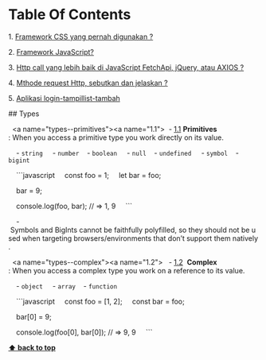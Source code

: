 # Table Of Contents
  
 ​​1.​ [​​Framework CSS yang pernah digunakan ?](#types)

 2.​ [​Framework JavaScript?​](#references)

 ​​3.​ [​Http call yang lebih baik di JavaScript FetchApi, jQuery, atau AXIOS ?](#objects)

 ​​4.​ [​Mthode request Http, sebutkan dan jelaskan ?](#arrays) 

 ​5.​ [Aplikasi login-tampillist-tambah​​](#destructuring)

 
 ​##​ ​Types 
  
 ​  <a name="types--primitives"></a><a name="1.1"></a> 
 ​  ​-​ [​1.1​](#types--primitives) ​**Primitives**​: When you access a primitive type you work directly on its value. 
  
 ​    ​-​ ​`string` 
 ​    ​-​ ​`number` 
 ​    ​-​ ​`boolean` 
 ​    ​-​ ​`null` 
 ​    ​-​ ​`undefined` 
 ​    ​-​ ​`symbol` 
 ​    ​-​ ​`bigint` 
  
 ​    ```javascript 
 ​    ​const​ ​foo​ ​=​ ​1​; 
 ​    ​let​ bar ​=​ foo; 
  
 ​    bar ​=​ ​9​; 
  
 ​    ​console​.​log​(foo, bar); ​//​ => 1, 9 
 ​    ``` 
  
 ​    ​-​ Symbols and BigInts cannot be faithfully polyfilled, so they should not be used when targeting browsers/environments that don’t support them natively. 
  
 ​  <a name="types--complex"></a><a name="1.2"></a> 
 ​  ​-​ [​1.2​](#types--complex)  ​**Complex**​: When you access a complex type you work on a reference to its value. 
  
 ​    ​-​ ​`object` 
 ​    ​-​ ​`array` 
 ​    ​-​ ​`function` 
  
 ​    ```javascript 
 ​    ​const​ ​foo​ ​=​ [​1​, ​2​]; 
 ​    ​const​ ​bar​ ​=​ foo; 
  
 ​    bar[​0​] ​=​ ​9​; 
  
 ​    ​console​.​log​(foo[​0​], bar[​0​]); ​//​ => 9, 9 
 ​    ``` 
  
 ​**[​⬆ back to top​](#table-of-contents)** 
 
  

